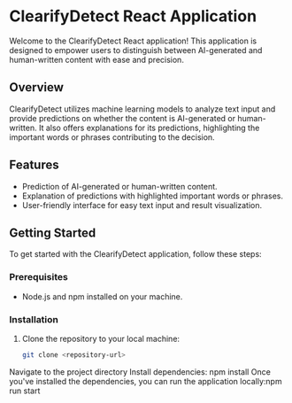 # ClearifyDetect React Application

Welcome to the ClearifyDetect React application! This application is designed to empower users to distinguish between AI-generated and human-written content with ease and precision.

## Overview

ClearifyDetect utilizes machine learning models to analyze text input and provide predictions on whether the content is AI-generated or human-written. It also offers explanations for its predictions, highlighting the important words or phrases contributing to the decision.

## Features

- Prediction of AI-generated or human-written content.
- Explanation of predictions with highlighted important words or phrases.
- User-friendly interface for easy text input and result visualization.

## Getting Started

To get started with the ClearifyDetect application, follow these steps:

### Prerequisites

- Node.js and npm installed on your machine.

### Installation

1. Clone the repository to your local machine:

   ```bash
   git clone <repository-url>
   ```

Navigate to the project directory
Install dependencies: npm install
Once you've installed the dependencies, you can run the application locally:npm run start
